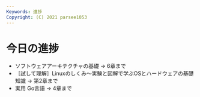 ```yaml
---
Keywords: 進捗
Copyright: (C) 2021 parsee1053
---
```


# 今日の進捗
* ソフトウェアアーキテクチャの基礎 → 6章まで
* ［試して理解］Linuxのしくみ～実験と図解で学ぶOSとハードウェアの基礎知識 → 第2章まで
* 実用 Go言語 → 4章まで
